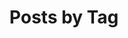 ---
title: "Posts by Tag"
permalink: /tags/
layout: tags
author_profile: false
sidebar:
    nav: "extras"
---